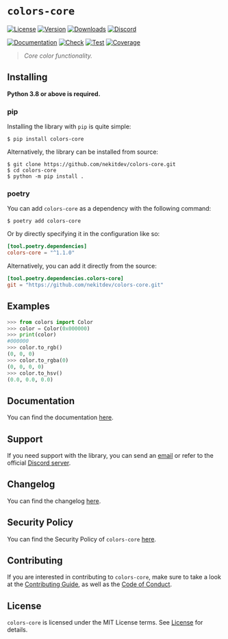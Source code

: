 # `colors-core`

[![License][License Badge]][License]
[![Version][Version Badge]][Package]
[![Downloads][Downloads Badge]][Package]
[![Discord][Discord Badge]][Discord]

[![Documentation][Documentation Badge]][Documentation]
[![Check][Check Badge]][Actions]
[![Test][Test Badge]][Actions]
[![Coverage][Coverage Badge]][Coverage]

> *Core color functionality.*

## Installing

**Python 3.8 or above is required.**

### pip

Installing the library with `pip` is quite simple:

```console
$ pip install colors-core
```

Alternatively, the library can be installed from source:

```console
$ git clone https://github.com/nekitdev/colors-core.git
$ cd colors-core
$ python -m pip install .
```

### poetry

You can add `colors-core` as a dependency with the following command:

```console
$ poetry add colors-core
```

Or by directly specifying it in the configuration like so:

```toml
[tool.poetry.dependencies]
colors-core = "^1.1.0"
```

Alternatively, you can add it directly from the source:

```toml
[tool.poetry.dependencies.colors-core]
git = "https://github.com/nekitdev/colors-core.git"
```

## Examples

```python
>>> from colors import Color
>>> color = Color(0x000000)
>>> print(color)
#000000
>>> color.to_rgb()
(0, 0, 0)
>>> color.to_rgba(0)
(0, 0, 0, 0)
>>> color.to_hsv()
(0.0, 0.0, 0.0)
```

## Documentation

You can find the documentation [here][Documentation].

## Support

If you need support with the library, you can send an [email][Email]
or refer to the official [Discord server][Discord].

## Changelog

You can find the changelog [here][Changelog].

## Security Policy

You can find the Security Policy of `colors-core` [here][Security].

## Contributing

If you are interested in contributing to `colors-core`, make sure to take a look at the
[Contributing Guide][Contributing Guide], as well as the [Code of Conduct][Code of Conduct].

## License

`colors-core` is licensed under the MIT License terms. See [License][License] for details.

[Email]: mailto:support@nekit.dev

[Discord]: https://nekit.dev/chat

[Actions]: https://github.com/nekitdev/colors-core/actions

[Changelog]: https://github.com/nekitdev/colors-core/blob/main/CHANGELOG.md
[Code of Conduct]: https://github.com/nekitdev/colors-core/blob/main/CODE_OF_CONDUCT.md
[Contributing Guide]: https://github.com/nekitdev/colors-core/blob/main/CONTRIBUTING.md
[Security]: https://github.com/nekitdev/colors-core/blob/main/SECURITY.md

[License]: https://github.com/nekitdev/colors-core/blob/main/LICENSE

[Package]: https://pypi.org/project/colors-core
[Coverage]: https://codecov.io/gh/nekitdev/colors-core
[Documentation]: https://nekitdev.github.io/colors-core

[Discord Badge]: https://img.shields.io/discord/728012506899021874
[License Badge]: https://img.shields.io/pypi/l/colors-core
[Version Badge]: https://img.shields.io/pypi/v/colors-core
[Downloads Badge]: https://img.shields.io/pypi/dm/colors-core

[Documentation Badge]: https://github.com/nekitdev/colors-core/workflows/docs/badge.svg
[Check Badge]: https://github.com/nekitdev/colors-core/workflows/check/badge.svg
[Test Badge]: https://github.com/nekitdev/colors-core/workflows/test/badge.svg
[Coverage Badge]: https://codecov.io/gh/nekitdev/colors-core/branch/main/graph/badge.svg
